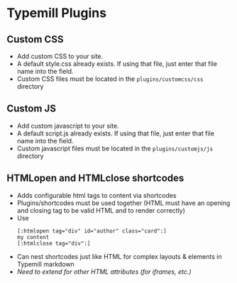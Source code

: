 # Typemill Plugins

## Custom CSS
* Add custom CSS to your site. 
* A default style.css already exists. If using that file, just enter that file name into the field. 
* Custom CSS files must be located in the `plugins/customcss/css` directory
## Custom JS
* Add custom javascript to your site. 
* A default script.js already exists. If using that file, just enter that file name into the field. 
* Custom javascript files must be located in the `plugins/customjs/js` directory
## HTMLopen and HTMLclose shortcodes
* Adds configurable html tags to content via shortcodes
* Plugins/shortcodes must be used together (HTML must have an opening and closing tag to be valid HTML and to render correctly)
* Use
	```
	[:htmlopen tag="div" id="author" class="card":]
	my content
	[:htmlclose tag="div":]
	```
* Can nest shortcodes just like HTML for complex layouts & elements in Typemill markdown
* _Need to extend for other HTML attributes (for iframes, etc.)_



